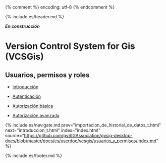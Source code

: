 {% comment %} encoding: utf-8 {% endcomment %}

{% include es/header.md %}

***En construcción***

# Version Control System for Gis (VCSGis)

## Usuarios, permisos y roles

  * [Introducción](introduccion_t.md)

  * [Autenticación](autenticacion_t.md)

  * [Autorización básica](autorizacion_basica_t.md)
  
  * [Autorización avanzada](autorizacion_avanzada_t.md)

{% include es/navigate.md 
   prev="importacion_de_historial_de_datos_t.html" 
   next="introduccion_t.html" 
   index="index.html" 
   source="https://github.com/gvSIGAssociation/gvsig-desktop-docs/blob/master/docs/es/userdoc/vcsgis/usuarios_y_permisos/index.md" 
%}

{% include es/footer.md %}

 
